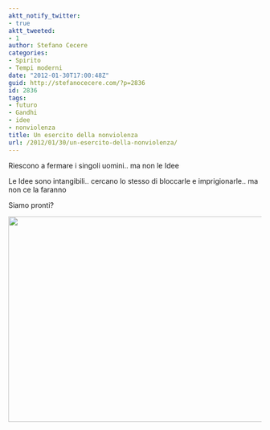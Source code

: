 ```yaml
---
aktt_notify_twitter:
- true
aktt_tweeted:
- 1
author: Stefano Cecere
categories:
- Spirito
- Tempi moderni
date: "2012-01-30T17:00:48Z"
guid: http://stefanocecere.com/?p=2836
id: 2836
tags:
- futuro
- Gandhi
- idee
- nonviolenza
title: Un esercito della nonviolenza
url: /2012/01/30/un-esercito-della-nonviolenza/
---
```


Riescono a fermare i singoli uomini.. ma non le Idee

Le Idee sono intangibili.. cercano lo stesso di bloccarle e imprigionarle.. ma non ce la faranno

Siamo pronti?

<img src="http://stefanocecere.com/wp-content/uploads/sites/3/2012/01/esercito-della-nonviolenza.jpg" alt="" title="esercito-della-nonviolenza" width="620" height="410" class="aligncenter size-full wp-image-2837" srcset="http://stefanocecere.com/wp-content/uploads/sites/3/2012/01/esercito-della-nonviolenza.jpg 620w, http://stefanocecere.com/wp-content/uploads/sites/3/2012/01/esercito-della-nonviolenza-300x198.jpg 300w" sizes="(max-width: 620px) 100vw, 620px" />
